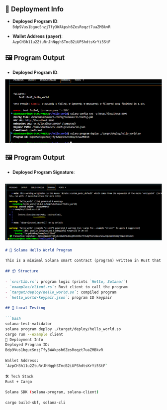 ## 🔐 Deployment Info

- **Deployed Program ID**:  
  `Bdp9Vus1bgucSnzjTfy3WAkpsh6ZesRoqzt7uaZMBkvR`

- **Wallet Address (payer)**:   
  `AzpCH3h11u2ZtuRrJhNqghSTmcB2iUPShdtsKrYi5StF` 
 ## 🖼️ Program Output
- **Deployed Program ID**: 

![Program_ID](ID.png)



 ## 🖼️ Program Output
- **Deployed Program Signature**: 

![Program Signature](Sign.png)
---


```markdown
# 🚀 Solana Hello World Program

This is a minimal Solana smart contract (program) written in Rust that prints a log message when invoked.

## 📦 Structure

- `src/lib.rs`: program logic (prints `Hello, Solana!`)
- `examples/client.rs`: Rust client to call the program
- `target/deploy/hello_world.so`: compiled program
- `hello_world-keypair.json`: program ID keypair

## 🧪 Local Testing

```bash
solana-test-validator
solana program deploy ./target/deploy/hello_world.so
cargo run --example client
🔐 Deployment Info
Deployed Program ID:
Bdp9Vus1bgucSnzjTfy3WAkpsh6ZesRoqzt7uaZMBkvR

Wallet Address:
`AzpCH3h11u2ZtuRrJhNqghSTmcB2iUPShdtsKrYi5StF`

🛠️ Tech Stack
Rust + Cargo

Solana SDK (solana-program, solana-client)

cargo build-sbf, solana-cli

